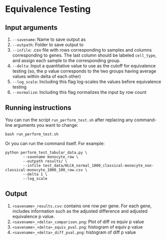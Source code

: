 # Equivalence Testing

## Input arguments

1. `--savename`: Name to save output as
1. `--outpath`: Folder to save output to
1. `--infile`: .csv file with rows corresponding to samples and columns corresponding to genes. The last column should be labeled `cell_type`, and assign each sample to the corresponding group. 
1. `--delta`: Input a quantitative value to use as the cutoff for equivalence testing (so, the p value corresponds to the two groups having average values within delta of each other)
1. `--log_scale`: Including this flag log-scales the values before equivalence testing
1. `--normalize`: Including this flag normalizes the input by row count

## Running instructions

You can run the script `run_perform_test.sh` after replacing any command-line arguments you want to change:

```
bash run_perform_test.sh
```

Or you can run the command itself. For example:

```
python perform_test_tabular_data.py \
        --savename monocyte_raw \
        --outpath results/ \
        --infile test_data/HLCA_normal_1000_classical-monocyte_non-classical-monocyte_1000_100_raw.csv \
        --delta 1 \
        --log_scale

```



## Output

1. `<savename>_results.csv`: contains one row per gene. For each gene, includes information such as the adjusted difference and adjusted equivalence p value.
1. `<savename>_<delta>_comparison.png`: Plot of diff vs equiv p value
1. `<savename>_<delta>_equiv_pval.png`: histogram of equiv p value
1. `<savename>_<delta>_diff_pval.png`: histogram of diff p value




